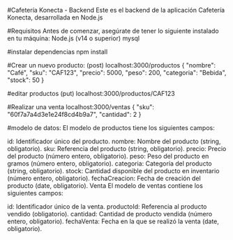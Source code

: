 
#Cafetería Konecta - Backend
Este es el backend de la aplicación Cafetería Konecta, desarrollada en Node.js 

#Requisitos
Antes de comenzar, asegúrate de tener lo siguiente instalado en tu máquina:
Node.js (v14 o superior)
mysql

#instalar dependencias
npm install

#Crear un nuevo producto: (post)
localhost:3000/productos
{
  "nombre": "Café",
  "sku": "CAF123",
  "precio": 5000,
  "peso": 200,
  "categoria": "Bebida",
  "stock": 50
}

#editar productos (put)
localhost:3000/productos/CAF123

#Realizar una venta
localhost:3000/ventas
{
  "sku": "60f7a7a4d3e1e24f8cd4b9a7",
  "cantidad": 2
}

#modelo de datos:
El modelo de productos tiene los siguientes campos:

id: Identificador único del producto.
nombre: Nombre del producto (string, obligatorio).
sku: Referencia del producto (string, obligatorio).
precio: Precio del producto (número entero, obligatorio).
peso: Peso del producto en gramos (número entero, obligatorio).
categoria: Categoría del producto (string, obligatorio).
stock: Cantidad disponible del producto en inventario (número entero, obligatorio).
fechaCreacion: Fecha de creación del producto (date, obligatorio).
Venta
El modelo de ventas contiene los siguientes campos:

id: Identificador único de la venta.
productoId: Referencia al producto vendido (obligatorio).
cantidad: Cantidad de producto vendida (número entero, obligatorio).
fechaVenta: Fecha en la que se realizó la venta (date, obligatorio).





